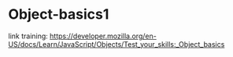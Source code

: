 # Object-basics1
link training: https://developer.mozilla.org/en-US/docs/Learn/JavaScript/Objects/Test_your_skills:_Object_basics
